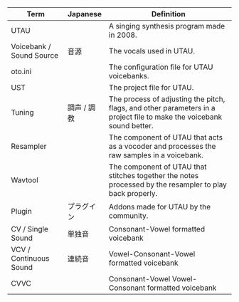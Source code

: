| Term | Japanese | Definition |
|-|-|-|
| UTAU | | A singing synthesis program made in 2008. |
| Voicebank / Sound Source | 音源 | The vocals used in UTAU. |
| oto.ini |  | The configuration file for UTAU voicebanks. |
| UST |  | The project file for UTAU. |
| Tuning | 調声 / 調教 | The process of adjusting the pitch, flags, and other parameters in a project file to make the voicebank sound better. |
| Resampler |  | The component of UTAU that acts as a vocoder and processes the raw samples in a voicebank. |
| Wavtool |  | The component of UTAU that stitches together the notes processed by the resampler to play back properly. |
| Plugin  | プラグイン | Addons made for UTAU by the community. |
| CV / Single Sound | 単独音 | Consonant-Vowel formatted voicebank |
| VCV / Continuous Sound | 連続音 | Vowel-Consonant-Vowel formatted voicebank |
| CVVC |  | Consonant-Vowel Vowel-Consonant formatted voicebank |
